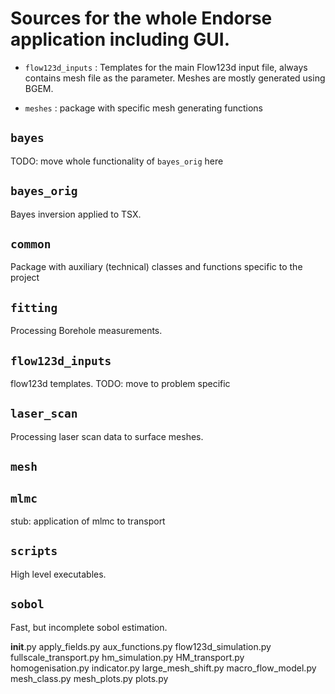 # Sources for the whole Endorse application including GUI.



- `flow123d_inputs` : Templates for the main Flow123d input file, always contains mesh file as the parameter. Meshes are mostly generated using BGEM.

- `meshes` : package with specific mesh generating functions 

## `bayes`
TODO: move whole functionality of `bayes_orig` here

## `bayes_orig`
Bayes inversion applied to TSX.

## `common` 
Package with auxiliary (technical) classes and functions specific to the project

## `fitting` 
Processing Borehole measurements.

## `flow123d_inputs`
flow123d templates. TODO: move to problem specific 

## `laser_scan`
Processing laser scan data to surface meshes.


## `mesh`

## `mlmc`
stub: application of mlmc to transport

## `scripts`
High level executables.

## `sobol`
Fast, but incomplete sobol estimation.

__init__.py
apply_fields.py
aux_functions.py
flow123d_simulation.py
fullscale_transport.py
hm_simulation.py
HM_transport.py
homogenisation.py
indicator.py
large_mesh_shift.py
macro_flow_model.py
mesh_class.py
mesh_plots.py
plots.py

